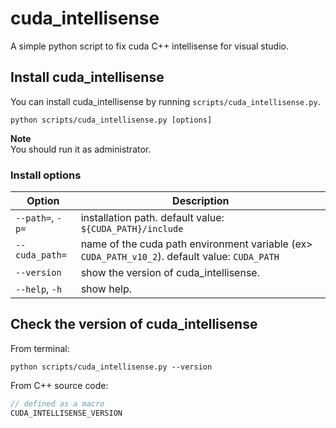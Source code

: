 # cuda_intellisense
A simple python script to fix cuda C++ intellisense for visual studio. 

## Install cuda_intellisense
You can install cuda_intellisense by running `scripts/cuda_intellisense.py`.   

```shell
python scripts/cuda_intellisense.py [options]
```

**Note**  
You should run it as administrator.

### Install options
|Option|Description|
|------|-----------|
|`--path=`, `-p=`|installation path. default value: `${CUDA_PATH}/include`|
|`--cuda_path=`|name of the cuda path environment variable (ex> `CUDA_PATH_v10_2`). default value: `CUDA_PATH`|
|`--version`|show the version of cuda_intellisense.|
|`--help`, `-h`|show help.|


## Check the version of cuda_intellisense 
From terminal:
```shell
python scripts/cuda_intellisense.py --version
```

From C++ source code:
```cpp
// defined as a macro
CUDA_INTELLISENSE_VERSION
```